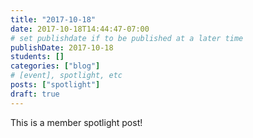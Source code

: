 ```yaml
---
title: "2017-10-18"
date: 2017-10-18T14:44:47-07:00
# set publishdate if to be published at a later time
publishDate: 2017-10-18
students: []
categories: ["blog"]
# [event], spotlight, etc
posts: ["spotlight"]
draft: true
---
```

This is a member spotlight post!

